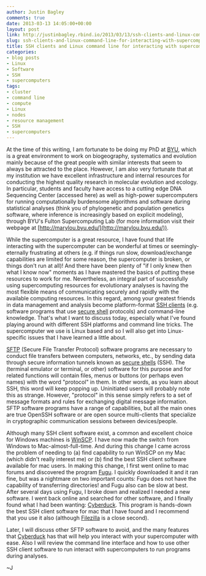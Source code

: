 ```yaml
---
author: Justin Bagley
comments: true
date: 2013-03-13 14:05:00+00:00
layout: post
link: http://justinbagley.rbind.io/2013/03/13/ssh-clients-and-linux-command-line-for-interacting-with-supercomputers-during-evolutionary-analysis/
slug: ssh-clients-and-linux-command-line-for-interacting-with-supercomputers-during-evolutionary-analysis
title: SSH clients and Linux command line for interacting with supercomputers during evolutionary analysis
categories:
- blog posts
- Linux
- Software
- SSH
- supercomputers
tags:
- cluster
- command line
- compute
- Linux
- nodes
- resource management
- SSH
- supercomputers
---
```


At the time of this writing, I am fortunate to be doing my PhD at [BYU](https://home.byu.edu/home/), which is a great environment to work on biogeography, systematics and evolution mainly because of the great people with similar interests that seem to always be attracted to the place.  However, I am also very fortunate that at my institution we have excellent infrastructure and internal resources for conducting the highest quality research in molecular evolution and ecology.  In particular, students and faculty have access to a cutting edge DNA Sequencing Center (accessed here) as well as high-power supercomputers for running computationally burdensome algorithms and software during statistical analyses (think you of phylogenetic and population genetics software, where inference is increasingly based on explicit modeling), through BYU's Fulton Supercomputing Lab (for more information visit their webpage at [http://marylou.byu.edu/](http://marylou.byu.edu/)).

While the supercomputer is a great resource, I have found that life interacting with the supercomputer can be wonderful at times or seemingly-eternally frustrating at others (e.g. if things run slow, download/exchange capabilities are limited for some reason, the supercomputer is broken, or things don't run at all)!  And there have been plenty of "if I only knew then what I know now" moments as I have mastered the basics of putting these resources to work for me.  Nevertheless, an integral part of successfully using supercomputing resources for evolutionary analyses is having the most flexible means of communicating securely and rapidly with the available computing resources.  In this regard, among your greatest friends in data management and analysis become platform-format [SSH clients](https://en.wikipedia.org/wiki/Comparison_of_SSH_clients) (e.g. software programs that use [secure shell](https://en.wikipedia.org/wiki/Secure_Shell) protocols) and command-line knowledge.  That's what I want to discuss today, especially what I've found playing around with different SSH platforms and command line tricks.  The supercomputer we use is Linux based and so I will also get into Linux-specific issues that I have learned a little about.

[SFTP](https://en.wikipedia.org/wiki/SSH_File_Transfer_Protocol) (Secure File Transfer Protocol) software programs are necessary to conduct file transfers between computers, networks, etc., by sending data through secure information tunnels known as [secure shells](https://en.wikipedia.org/wiki/Secure_Shell) (SSH).  The (terminal emulator or terminal, or other) software for this purpose and for related functions will contain files, menus or buttons  (or perhaps even names) with the word "protocol" in them.  In other words, as you learn about SSH, this word will keep popping up.  Uninitiated users will probably note this as strange.  However, "protocol" in this sense simply refers to a set of message formats and rules for exchanging digital message information.  SFTP software programs have a range of capabilities, but all the main ones are true OpenSSH software or are open source multi-clients that specialize in cryptographic communication sessions between devices/people.

Although many SSH client software exist, a common and excellent choice for Windows machines is [WinSCP](https://winscp.net/eng/index.php).  I have now made the switch from Windows to Mac-almost-full-time.  And during this change I came across the problem of needing to (a) find capability to run WinSCP on my Mac (which didn't really interest me) or (b) find the best SSH client software available for mac users.  In making this change, I first went online to mac forums and discovered the program [Fugu](http://rsug.itd.umich.edu/software/fugu/).  I quickly downloaded it and it ran fine, but was a nightmare on two important counts: Fugu does not have the capability of transferring directories! and Fugu also can be slow at best.  After several days using Fugu, I broke down and realized I needed a new software.  I went back online and searched for other software, and I finally found what I had been wanting: [Cyberduck](https://cyberduck.io/?l=en).  This program is hands-down the best SSH client software for mac that I have found and I recommend that you use it also (although [Filezilla](https://filezilla-project.org) is a close second).

Later, I will discuss other SFTP software to avoid, and the many features that [Cyberduck](https://cyberduck.io/?l=en) has that will help you interact with your supercomputer with ease.  Also I will review the command line interface and how to use other SSH client software to run interact with supercomputers to run programs during analyses.  

~J
